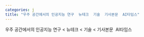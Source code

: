 ```yaml
---
categories: j
title: "우주 공간에서의 인공지능 연구  뉴테크  기술  기사본문  AI타임스"
---
```

우주 공간에서의 인공지능 연구 < 뉴테크 < 기술 < 기사본문&nbsp;&nbsp;AI타임스